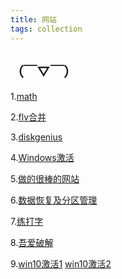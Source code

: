 ```yaml
---
title: 网站
tags: collection
---
```


## （￣▽￣）

1.[math](http://webdemo.myscript.com/#/home)

2.[flv合并](https://csser.top/bilibili/merge.html)

3.[diskgenius](http://www.diskgenius.cn/
)

4.[Windows激活](https://v0v.bid/kms.html)

5.[做的很棒的网站](https://2heng.xin/)

6.[数据恢复及分区管理](https://www.diskgenius.cn/help/)

7.[练打字](https://www.typingclub.com/sportal/program-3/116.play)

8.[吾爱破解](https://www.52pojie.cn/)

9.[win10激活1](https://mogeko.me/2018/015/)
  [win10激活2](https://v0v.bid)

[]()